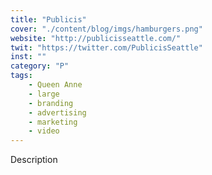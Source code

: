 ```yaml
---
title: "Publicis"
cover: "./content/blog/imgs/hamburgers.png"
website: "http://publicisseattle.com/"
twit: "https://twitter.com/PublicisSeattle"
inst: ""
category: "P"
tags:
    - Queen Anne
    - large
    - branding
    - advertising
    - marketing
    - video
---
```


Description
